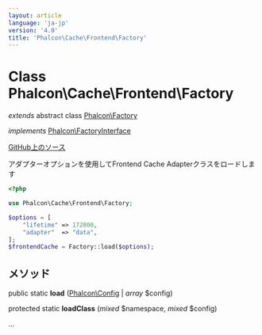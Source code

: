 ```yaml
---
layout: article
language: 'ja-jp'
version: '4.0'
title: 'Phalcon\Cache\Frontend\Factory'
---
```

# Class **Phalcon\Cache\Frontend\Factory**

*extends* abstract class [Phalcon\Factory](api/Phalcon_Factory)

*implements* [Phalcon\FactoryInterface](api/Phalcon_FactoryInterface)

<a href="https://github.com/phalcon/cphalcon/tree/v4.0.0/phalcon/cache/frontend/factory.zep" class="btn btn-default btn-sm">GitHub上のソース</a>

アダプターオプションを使用してFrontend Cache Adapterクラスをロードします

```php
<?php

use Phalcon\Cache\Frontend\Factory;

$options = [
    "lifetime" => 172800,
    "adapter"  => "data",
];
$frontendCache = Factory::load($options);

```

## メソッド

public static **load** ([Phalcon\Config](api/Phalcon_Config) | *array* $config)

protected static **loadClass** (*mixed* $namespace, *mixed* $config)

...